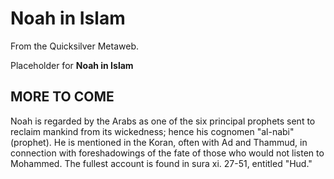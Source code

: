 
# Noah in Islam

From the Quicksilver Metaweb.

Placeholder for **Noah in Islam**
## MORE TO COME



Noah is regarded by the Arabs as one of the six principal prophets sent to reclaim mankind from its wickedness; hence his cognomen "al-nabi" (prophet). He is mentioned in the Koran, often with Ad and Thammud, in connection with foreshadowings of the fate of those who would not listen to Mohammed. The fullest account is found in sura xi. 27-51, entitled "Hud."
